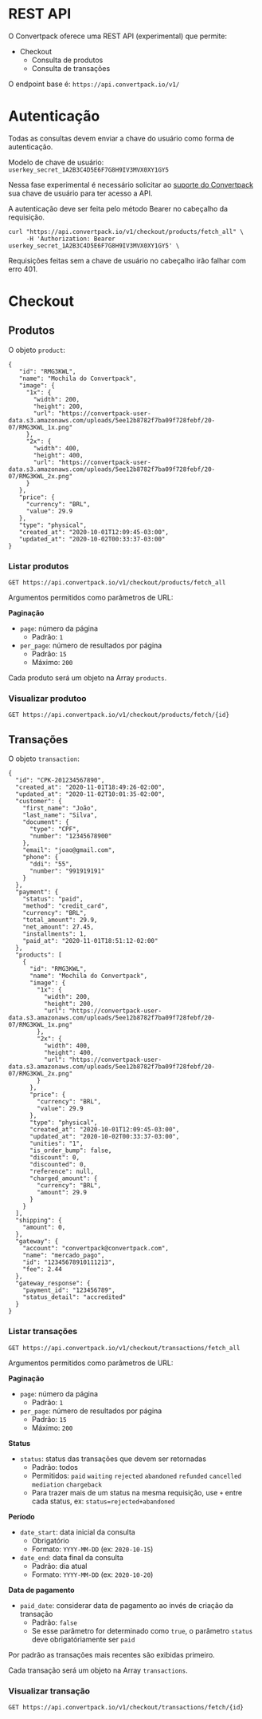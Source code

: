 # REST API

O Convertpack oferece uma REST API (experimental) que permite:

- Checkout
  - Consulta de produtos
  - Consulta de transações
  
O endpoint base é: `https://api.convertpack.io/v1/`

# Autenticação

Todas as consultas devem enviar a chave do usuário como forma de autenticação.

Modelo de chave de usuário: `userkey_secret_1A2B3C4D5E6F7G8H9IV3MVX0XY1GY5`

Nessa fase experimental é necessário solicitar ao [suporte do Convertpack](mailto:support@convertpack.io) sua chave de usuário para ter acesso a API.

A autenticação deve ser feita pelo método Bearer no cabeçalho da requisição.

```
curl "https://api.convertpack.io/v1/checkout/products/fetch_all" \
     -H 'Authorization: Bearer userkey_secret_1A2B3C4D5E6F7G8H9IV3MVX0XY1GY5' \
```

Requisições feitas sem a chave de usuário no cabeçalho irão falhar com erro 401.

# Checkout
## Produtos

O objeto `product`:
```
{
   "id": "RMG3KWL",
   "name": "Mochila do Convertpack",
   "image": {
     "1x": {
       "width": 200,
       "height": 200,
       "url": "https://convertpack-user-data.s3.amazonaws.com/uploads/5ee12b8782f7ba09f728febf/20-07/RMG3KWL_1x.png"
     },
     "2x": {
       "width": 400,
       "height": 400,
       "url": "https://convertpack-user-data.s3.amazonaws.com/uploads/5ee12b8782f7ba09f728febf/20-07/RMG3KWL_2x.png"
     }
   },
   "price": {
     "currency": "BRL",
     "value": 29.9
   },
   "type": "physical",
   "created_at": "2020-10-01T12:09:45-03:00",
   "updated_at": "2020-10-02T00:33:37-03:00"
}
```

### Listar produtos
```
GET https://api.convertpack.io/v1/checkout/products/fetch_all
```

Argumentos permitidos como parâmetros de URL:

**Paginação**
- `page`: número da página
  - Padrão: `1`
- `per_page`: número de resultados por página
  - Padrão: `15`
  - Máximo: `200`

Cada produto será um objeto na Array `products`.

### Visualizar produtoo
```
GET https://api.convertpack.io/v1/checkout/products/fetch/{id}
```

## Transações

O objeto `transaction`:

```
{
  "id": "CPK-201234567890",
  "created_at": "2020-11-01T18:49:26-02:00",
  "updated_at": "2020-11-02T10:01:35-02:00",
  "customer": {
    "first_name": "João",
    "last_name": "Silva",
    "document": {
      "type": "CPF",
      "number": "12345678900"
    },
    "email": "joao@gmail.com",
    "phone": {
      "ddi": "55",
      "number": "991919191"
    }
  },
  "payment": {
    "status": "paid",
    "method": "credit_card",
    "currency": "BRL",
    "total_amount": 29.9,
    "net_amount": 27.45,
    "installments": 1,
    "paid_at": "2020-11-01T18:51:12-02:00"
  },
  "products": [
    {
      "id": "RMG3KWL",
      "name": "Mochila do Convertpack",
      "image": {
        "1x": {
          "width": 200,
          "height": 200,
          "url": "https://convertpack-user-data.s3.amazonaws.com/uploads/5ee12b8782f7ba09f728febf/20-07/RMG3KWL_1x.png"
        },
        "2x": {
          "width": 400,
          "height": 400,
          "url": "https://convertpack-user-data.s3.amazonaws.com/uploads/5ee12b8782f7ba09f728febf/20-07/RMG3KWL_2x.png"
        }
      },
      "price": {
        "currency": "BRL",
        "value": 29.9
      },
      "type": "physical",
      "created_at": "2020-10-01T12:09:45-03:00",
      "updated_at": "2020-10-02T00:33:37-03:00",
      "unities": "1",
      "is_order_bump": false,
      "discount": 0,
      "discounted": 0,
      "reference": null,
      "charged_amount": {
        "currency": "BRL",
        "amount": 29.9
      }
    }
  ],
  "shipping": {
    "amount": 0,
  },
  "gateway": {
    "account": "convertpack@convertpack.com",
    "name": "mercado_pago",
    "id": "12345678910111213",
    "fee": 2.44
  },
  "gateway_response": {
    "payment_id": "123456789",
    "status_detail": "accredited"
  }
}
```

### Listar transações
```
GET https://api.convertpack.io/v1/checkout/transactions/fetch_all
```

Argumentos permitidos como parâmetros de URL:

**Paginação**
- `page`: número da página
  - Padrão: `1`
- `per_page`: número de resultados por página
  - Padrão: `15`
  - Máximo: `200`

**Status**
- `status`: status das transações que devem ser retornadas
  - Padrão: todos
  - Permitidos: `paid` `waiting` `rejected` `abandoned` `refunded` `cancelled` `mediation` `chargeback`
  - Para trazer mais de um status na mesma requisição, use `+` entre cada status, ex: `status=rejected+abandoned`

**Período**
- `date_start`: data inicial da consulta
  - Obrigatório
  - Formato: `YYYY-MM-DD` (ex: `2020-10-15`)
- `date_end`: data final da consulta
  - Padrão: dia atual
  - Formato: `YYYY-MM-DD` (ex: `2020-10-20`)

**Data de pagamento**
- `paid_date`: considerar data de pagamento ao invés de criação da transação
  - Padrão: `false`
  - Se esse parâmetro for determinado como `true`, o parâmetro `status` deve obrigatóriamente ser `paid`

Por padrão as transações mais recentes são exibidas primeiro.

Cada transação será um objeto na Array `transactions`.

### Visualizar transação
```
GET https://api.convertpack.io/v1/checkout/transactions/fetch/{id}
```
